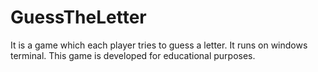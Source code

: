 # GuessTheLetter

It is a game which each player tries to guess a letter. It runs on windows terminal. This game is developed for educational purposes.